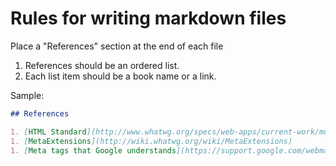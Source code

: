 # Rules for writing markdown files

Place a "References" section at the end of each file

1. References should be an ordered list.
2. Each list item should be a book name or a link.

Sample:
```markdown
## References

1. [HTML Standard](http://www.whatwg.org/specs/web-apps/current-work/multipage/)
1. [MetaExtensions](http://wiki.whatwg.org/wiki/MetaExtensions)
1. [Meta tags that Google understands](https://support.google.com/webmasters/answer/79812?hl=en)
```
